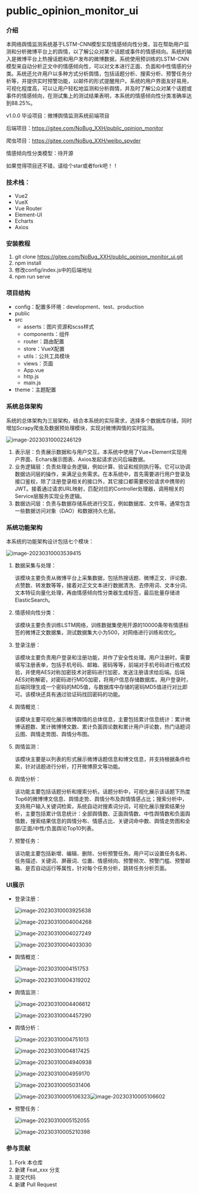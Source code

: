 # public_opinion_monitor_ui



### 介绍
本网络舆情监测系统基于LSTM-CNN模型实现情感倾向性分类，旨在帮助用户监测和分析微博平台上的舆情，以了解公众对某个话题或事件的情感倾向。系统的输入是微博平台上热搜话题和用户发布的微博数据，系统使用预训练的LSTM-CNN模型来自动分析正文中的情感倾向性，可以对文本进行正面、负面和中性情感的分类。系统还允许用户以多种方式分析舆情，包括话题分析、搜索分析、预警任务分析等，并提供实时预警功能，以邮件的形式提醒用户。系统的用户界面友好易用，可视化程度高，可以让用户轻松地监测和分析舆情，并及时了解公众对某个话题或事件的情感倾向，在测试集上的测试结果表明，本系统的情感倾向性分类准确率达到88.25%。

v1.0.0 毕设项目：微博舆情监测系统前端项目

后端项目：https://gitee.com/NoBug_XXH/public_opinion_monitor

爬虫项目：https://gitee.com/NoBug_XXH/weibo_spyder

情感倾向性分类模型：待开源

如果觉得项目还不错，请给个star或者fork吧！！



### 技术栈：
- Vue2
- VueX
- Vue Router
- Element-UI
- Echarts
- Axios




### 安装教程

1.  git clone https://gitee.com/NoBug_XXH/public_opinion_monitor_ui.git
2.  npm install
3.  修改config/index.js中的后端地址
4.  npm run serve



### 项目结构

- config：配置多环境：development、test、production
- public
- src
  - asserts：图片资源和scss样式
  - components：组件
  - router：路由配置
  - store：VueX配置
  - utils：公共工具模块
  - views：页面
  - App.vue
  - http.js
  - main.js
- theme：主题配置



### 系统总体架构

系统的总体架构为三层架构，结合本系统的实际需求，选择多个数据库存储，同时增加Scrapy爬虫及数据预处理模块，实现对微博舆情的实时监测。

![image-20230310002246129](README.assets/image-20230310002246129.png)

1. 表示层：负责展示数据和与用户交互。本系统中使用了Vue+Element实现用户界面、Echars展示图表、Axios发起请求访问后端数据。
2. 业务逻辑层：负责处理业务逻辑，例如计算、验证和规则执行等。它可以协调数据访问层的操作，来满足业务需求。在本系统中，首先需要进行用户登录及接口鉴权，除了注册登录相关的接口外，其它接口都需要校验请求中携带的JWT。接着通过请求URL映射，匹配对应的Controller处理器，调用相关的Service层服务实现业务逻辑。
3. 数据访问层：负责与数据存储系统进行交互，例如数据库、文件等。通常包含一些数据访问对象（DAO）和数据持久化层。



### 系统功能架构

本系统的功能架构设计包括七个模块：

![image-20230310003539415](README.assets/image-20230310003539415.png)

1. 数据采集与处理：

   该模块主要负责从微博平台上采集数据，包括热搜话题、微博正文、评论数、点赞数、转发数等等，接着对正文文本进行数据清洗、去停用词、文本分词、文本特征向量化处理，再由情感倾向性分类器生成标签，最后批量存储进ElasticSearch。

2. 情感倾向性分类：

   该模块主要负责训练LSTM网络，训练数据集使用开源的10000条带有情感标签的微博正文数据集，测试数据集大小为500，对网络进行训练和优化。

3. 登录注册：

   该模块主要负责用户登录和注册功能，并作了安全性处理。用户注册时，需要填写注册表单，包括手机号码、邮箱、密码等等，前端对手机号码进行格式校验，并使用AES对称加密技术对密码进行加密，发送注册请求给后端。后端AES对称解密，对密码进行MD5加密，将用户信息存储数据库。用户登录时，后端同理生成一个密码的MD5值，与数据库中存储的密码MD5值进行对比即可。该模块还具有通过验证码找回密码的功能。

4. 舆情概览：

   该模块主要可视化展示微博舆情的总体信息，主要包括累计信息统计：累计微博话题数、累计微博博文数、累计负面舆论数和累计用户评论数，热门话题词云图、舆情走势图、舆情分布图。

5. 舆情监测：

   该模块主要是以列表的形式展示微博话题信息和博文信息，并支持根据条件检索，针对话题进行分析，打开微博原文等功能。

6. 舆情分析：

   该功能主要包括话题分析和搜索分析。话题分析中，可视化展示该话题下热度Top6的微博博文信息、舆情走势、舆情分布及舆情情感占比；搜索分析中，支持用户输入关键词检索，系统自动对搜素词分词，可视化展示搜索结果分析，主要包括累计信息统计：全部舆情数、正面舆情数、中性舆情数和负面舆情数，搜索结果信息的舆情分布、情感占比、关键词命中数、舆情走势图和全部/正面/中性/负面舆论Top10列表。

7. 预警任务：

   该功能主要包括新增、编辑、删除、分析预警任务。用户可以设置任务名称、任务描述、关键词、屏蔽词、位置、情感倾向、预警频次、预警门槛、预警邮箱、是否自动运行等属性，针对每个任务分析，跳转任务分析页面。



### UI展示

- 登录注册：

  ![image-20230310003925638](README.assets/image-20230310003925638.png)

  ![image-20230310004004268](README.assets/image-20230310004004268.png)

  ![image-20230310004027249](README.assets/image-20230310004027249.png)

  ![image-20230310004033030](README.assets/image-20230310004033030.png)

- 舆情概览：

  ![image-20230310004151753](README.assets/image-20230310004151753.png)

  

  ![image-20230310004319202](README.assets/image-20230310004319202.png)

- 舆情监测：

  ![image-20230310004406612](README.assets/image-20230310004406612.png)

  ![image-20230310004457290](README.assets/image-20230310004457290.png)

- 舆情分析：

  ![image-20230310004751013](README.assets/image-20230310004751013.png)

  ![image-20230310004817425](README.assets/image-20230310004817425.png)

  ![image-20230310004940938](README.assets/image-20230310004940938.png)

  ![image-20230310004959170](README.assets/image-20230310004959170.png)

  ![image-20230310005031406](README.assets/image-20230310005031406.png)

  ![image-20230310005106323](README.assets/image-20230310005106323.png)![image-20230310005106602](README.assets/image-20230310005106602.png)

  

- 预警任务：

  ![image-20230310005152055](README.assets/image-20230310005152055.png)

  ![image-20230310005210398](README.assets/image-20230310005210398.png)



### 参与贡献

1.  Fork 本仓库
2.  新建 Feat_xxx 分支
3.  提交代码
4.  新建 Pull Request
